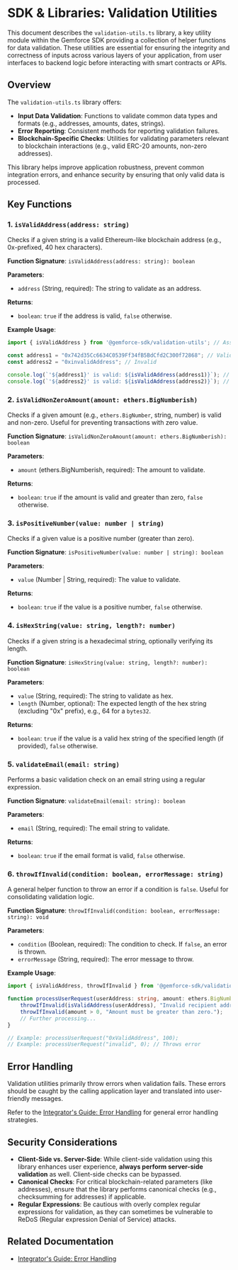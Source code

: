 # SDK & Libraries: Validation Utilities

This document describes the `validation-utils.ts` library, a key utility module within the Gemforce SDK providing a collection of helper functions for data validation. These utilities are essential for ensuring the integrity and correctness of inputs across various layers of your application, from user interfaces to backend logic before interacting with smart contracts or APIs.

## Overview

The `validation-utils.ts` library offers:

-   **Input Data Validation**: Functions to validate common data types and formats (e.g., addresses, amounts, dates, strings).
-   **Error Reporting**: Consistent methods for reporting validation failures.
-   **Blockchain-Specific Checks**: Utilities for validating parameters relevant to blockchain interactions (e.g., valid ERC-20 amounts, non-zero addresses).

This library helps improve application robustness, prevent common integration errors, and enhance security by ensuring that only valid data is processed.

## Key Functions

### 1. `isValidAddress(address: string)`

Checks if a given string is a valid Ethereum-like blockchain address (e.g., 0x-prefixed, 40 hex characters).

**Function Signature**:
`isValidAddress(address: string): boolean`

**Parameters**:

-   `address` (String, required): The string to validate as an address.

**Returns**:
-   `boolean`: `true` if the address is valid, `false` otherwise.

**Example Usage**:

```typescript
import { isValidAddress } from '@gemforce-sdk/validation-utils'; // Assuming this import path

const address1 = "0x742d35Cc6634C0539Ff34fB5BdCfd2C300f72868"; // Valid
const address2 = "0xinvalidAddress"; // Invalid

console.log(`'${address1}' is valid: ${isValidAddress(address1)}`); // true
console.log(`'${address2}' is valid: ${isValidAddress(address2)}`); // false
```

### 2. `isValidNonZeroAmount(amount: ethers.BigNumberish)`

Checks if a given amount (e.g., `ethers.BigNumber`, string, number) is valid and non-zero. Useful for preventing transactions with zero value.

**Function Signature**:
`isValidNonZeroAmount(amount: ethers.BigNumberish): boolean`

**Parameters**:

-   `amount` (ethers.BigNumberish, required): The amount to validate.

**Returns**:
-   `boolean`: `true` if the amount is valid and greater than zero, `false` otherwise.

### 3. `isPositiveNumber(value: number | string)`

Checks if a given value is a positive number (greater than zero).

**Function Signature**:
`isPositiveNumber(value: number | string): boolean`

**Parameters**:

-   `value` (Number | String, required): The value to validate.

**Returns**:
-   `boolean`: `true` if the value is a positive number, `false` otherwise.

### 4. `isHexString(value: string, length?: number)`

Checks if a given string is a hexadecimal string, optionally verifying its length.

**Function Signature**:
`isHexString(value: string, length?: number): boolean`

**Parameters**:

-   `value` (String, required): The string to validate as hex.
-   `length` (Number, optional): The expected length of the hex string (excluding "0x" prefix), e.g., 64 for a `bytes32`.

**Returns**:
-   `boolean`: `true` if the value is a valid hex string of the specified length (if provided), `false` otherwise.

### 5. `validateEmail(email: string)`

Performs a basic validation check on an email string using a regular expression.

**Function Signature**:
`validateEmail(email: string): boolean`

**Parameters**:

-   `email` (String, required): The email string to validate.

**Returns**:
-   `boolean`: `true` if the email format is valid, `false` otherwise.

### 6. `throwIfInvalid(condition: boolean, errorMessage: string)`

A general helper function to throw an error if a condition is `false`. Useful for consolidating validation logic.

**Function Signature**:
`throwIfInvalid(condition: boolean, errorMessage: string): void`

**Parameters**:

-   `condition` (Boolean, required): The condition to check. If `false`, an error is thrown.
-   `errorMessage` (String, required): The error message to throw.

**Example Usage**:

```typescript
import { isValidAddress, throwIfInvalid } from '@gemforce-sdk/validation-utils';

function processUserRequest(userAddress: string, amount: ethers.BigNumberish) {
    throwIfInvalid(isValidAddress(userAddress), "Invalid recipient address provided.");
    throwIfInvalid(amount > 0, "Amount must be greater than zero.");
    // Further processing...
}

// Example: processUserRequest("0xValidAddress", 100);
// Example: processUserRequest("invalid", 0); // Throws error
```

## Error Handling

Validation utilities primarily throw errors when validation fails. These errors should be caught by the calling application layer and translated into user-friendly messages.

Refer to the [Integrator's Guide: Error Handling](../integrator-guide/error-handling.md) for general error handling strategies.

## Security Considerations

-   **Client-Side vs. Server-Side**: While client-side validation using this library enhances user experience, **always perform server-side validation** as well. Client-side checks can be bypassed.
-   **Canonical Checks**: For critical blockchain-related parameters (like addresses), ensure that the library performs canonical checks (e.g., checksumming for addresses) if applicable.
-   **Regular Expressions**: Be cautious with overly complex regular expressions for validation, as they can sometimes be vulnerable to ReDoS (Regular expression Denial of Service) attacks.

## Related Documentation

-   [Integrator's Guide: Error Handling](../integrator-guide/error-handling.md)